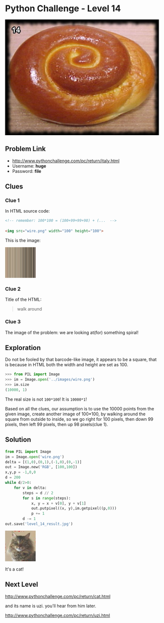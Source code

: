 # Python Challenge - Level 14





![](images/italy.jpg)

Problem Link
------------

- http://www.pythonchallenge.com/pc/return/italy.html
- Username: **huge**
- Password: **file**






## Clues

### Clue 1

In HTML source code:

```html
<!-- remember: 100*100 = (100+99+99+98) + (...  -->

<img src="wire.png" width="100" height="100">
```

This is the image:

<img src="/images/wire.png" width="100" height="100">

### Clue 2

Title of the HTML: 

> walk around

### Clue 3

The image of the problem: we are looking at(for) something spiral!

## Exploration

Do not be fooled by that barcode-like image, it appears to be a square, that is because in HTML both the width and height are set as 100.

```python
>>> from PIL import Image
>>> im = Image.open('../images/wire.png')
>>> im.size
(10000, 1)
```

The real size is not ``100*100``! It is ``10000*1``! 

Based on all the clues, our assumption is to use the 10000 points from the given image, create another image of 100*100, by walking around the square from 
outside to inside, so we go right for 100 pixels, then down 99 pixels, then left 99 pixels, then up 98 pixels(clue 1).



## Solution

```python
from PIL import Image
im = Image.open('wire.png')
delta = [(1,0),(0,1),(-1,0),(0,-1)]
out = Image.new('RGB', [100,100])
x,y,p = -1,0,0
d = 200 
while d/2>0:
    for v in delta:
        steps = d // 2
        for s in range(steps):
            x, y = x + v[0], y + v[1]
            out.putpixel((x, y),im.getpixel((p,0)))
            p += 1
        d -= 1
out.save('level_14_result.jpg')
```

![](/images/level_14_result.jpg)

It's a cat!

## Next Level
http://www.pythonchallenge.com/pc/return/cat.html


and its name is uzi. you'll hear from him later. 



http://www.pythonchallenge.com/pc/return/uzi.html